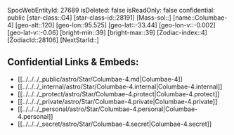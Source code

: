 ﻿---
location: [-33.44,-95.525,120]
type: Star
tags:
- astro/Star

---
SpocWebEntityId: 27689
isDeleted: false
isReadOnly: false
confidential: public
[star-class::G4]
[star-class-id::28191]
[Mass-sol::]
[name::Columbae-4]
[geo-alt::120]
[geo-lon::95.525]
[geo-lat::-33.44]
[geo-lon-v::-0.002]
[geo-lat-v::-0.06]
[bright-min::39]
[bright-max::39]
[Zodiac-index::4]
[ZodiacId::28106]
[NextStarId::]



## Confidential Links & Embeds: 
- [[../../../_public/astro/Star/Columbae-4.md|Columbae-4]] 
- [[../../../_internal/astro/Star/Columbae-4.internal|Columbae-4.internal]] 
- [[../../../_protect/astro/Star/Columbae-4.protect|Columbae-4.protect]] 
- [[../../../_private/astro/Star/Columbae-4.private|Columbae-4.private]] 
- [[../../../_personal/astro/Star/Columbae-4.personal|Columbae-4.personal]] 
- [[../../../_secret/astro/Star/Columbae-4.secret|Columbae-4.secret]]

